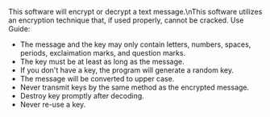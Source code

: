 This software will encrypt or decrypt a text message.\nThis software utilizes an encryption technique that, if used properly, cannot be cracked.
Use Guide:
- The message and the key may only contain letters, numbers, spaces, periods, exclaimation marks, and question marks.
- The key must be at least as long as the message.
- If you don't have a key, the program will generate a random key.
- The message will be converted to upper case.
- Never transmit keys by the same method as the encrypted message.
- Destroy key promptly after decoding.
- Never re-use a key.
